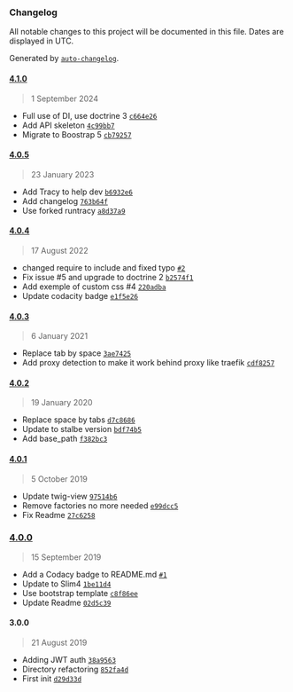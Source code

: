 ### Changelog

All notable changes to this project will be documented in this file. Dates are displayed in UTC.

Generated by [`auto-changelog`](https://github.com/CookPete/auto-changelog).

#### [4.1.0](https://github.com/semhoun/slim-skeleton-mvc/compare/4.0.5...4.1.0)

> 1 September 2024

- Full use of DI, use doctrine 3 [`c664e26`](https://github.com/semhoun/slim-skeleton-mvc/commit/c664e26a4d11f2fc4655bae2ecb49b9840737a52)
- Add API skeleton [`4c99bb7`](https://github.com/semhoun/slim-skeleton-mvc/commit/4c99bb7c09b8c57c3230d2ef68bb551f966b0ba3)
- Migrate to Boostrap 5 [`cb79257`](https://github.com/semhoun/slim-skeleton-mvc/commit/cb79257a2b2eff49740f10da1743b4cd3d020229)

#### [4.0.5](https://github.com/semhoun/slim-skeleton-mvc/compare/4.0.4...4.0.5)

> 23 January 2023

- Add Tracy to help dev [`b6932e6`](https://github.com/semhoun/slim-skeleton-mvc/commit/b6932e6d652e54c1f19988114d2796b602fb9408)
- Add changelog [`763b64f`](https://github.com/semhoun/slim-skeleton-mvc/commit/763b64fa908366a2a79034bf29e178e1aeb4172c)
- Use forked runtracy [`a8d37a9`](https://github.com/semhoun/slim-skeleton-mvc/commit/a8d37a9ca395bfc3c9cc55b6b3ddf09e978ad5d0)

#### [4.0.4](https://github.com/semhoun/slim-skeleton-mvc/compare/4.0.3...4.0.4)

> 17 August 2022

- changed require to include and fixed typo [`#2`](https://github.com/semhoun/slim-skeleton-mvc/pull/2)
- Fix issue #5 and upgrade to doctrine 2 [`b2574f1`](https://github.com/semhoun/slim-skeleton-mvc/commit/b2574f1705164742f2a020f46fc8a194d6a5a545)
- Add exemple of custom css #4 [`220adba`](https://github.com/semhoun/slim-skeleton-mvc/commit/220adba5474222d448508744154ac671ecc9c959)
- Update codacity badge [`e1f5e26`](https://github.com/semhoun/slim-skeleton-mvc/commit/e1f5e26095aa92adbc6f225fdcca40098ad4d96a)

#### [4.0.3](https://github.com/semhoun/slim-skeleton-mvc/compare/4.0.2...4.0.3)

> 6 January 2021

- Replace tab by space [`3ae7425`](https://github.com/semhoun/slim-skeleton-mvc/commit/3ae74258a76ff1db165295fb783818e1bd5da2de)
- Add proxy detection to make it work behind proxy like traefik [`cdf8257`](https://github.com/semhoun/slim-skeleton-mvc/commit/cdf82571aca75bf728feb7db1bb7b91a85eace38)

#### [4.0.2](https://github.com/semhoun/slim-skeleton-mvc/compare/4.0.1...4.0.2)

> 19 January 2020

- Replace space by tabs [`d7c8686`](https://github.com/semhoun/slim-skeleton-mvc/commit/d7c868674dd6d590fa0238e0ca4ca3b7d267722f)
- Update to stalbe version [`bdf74b5`](https://github.com/semhoun/slim-skeleton-mvc/commit/bdf74b565cb1aafd9245c448093d1e4dd77ee858)
- Add base_path [`f382bc3`](https://github.com/semhoun/slim-skeleton-mvc/commit/f382bc3dc82e5396100261192ff6d077b9b62683)

#### [4.0.1](https://github.com/semhoun/slim-skeleton-mvc/compare/4.0.0...4.0.1)

> 5 October 2019

- Update twig-view [`97514b6`](https://github.com/semhoun/slim-skeleton-mvc/commit/97514b6a0d2a041b8c83e27b64f244b2eb2708c0)
- Remove factories no more needed [`e99dcc5`](https://github.com/semhoun/slim-skeleton-mvc/commit/e99dcc57f300839b3a4108b0e2436f74701673f3)
- Fix Readme [`27c6258`](https://github.com/semhoun/slim-skeleton-mvc/commit/27c62581353c42cb01d193235ee00a8eb56afff5)

### [4.0.0](https://github.com/semhoun/slim-skeleton-mvc/compare/3.0.0...4.0.0)

> 15 September 2019

- Add a Codacy badge to README.md [`#1`](https://github.com/semhoun/slim-skeleton-mvc/pull/1)
- Update to Slim4 [`1be11d4`](https://github.com/semhoun/slim-skeleton-mvc/commit/1be11d4e6e927eb8d1f8290dc5edae52f8a02cf9)
- Use bootstrap template [`c8f86ee`](https://github.com/semhoun/slim-skeleton-mvc/commit/c8f86ee502345b8ec3d7c79422ed63442696da23)
- Update Readme [`02d5c39`](https://github.com/semhoun/slim-skeleton-mvc/commit/02d5c39a1a4d7691082256f60458835bf4e3002a)

#### 3.0.0

> 21 August 2019

- Adding JWT auth [`38a9563`](https://github.com/semhoun/slim-skeleton-mvc/commit/38a95635b72fa6f88bcdbef786fc884776ff8a68)
- Directory refactoring [`852fa4d`](https://github.com/semhoun/slim-skeleton-mvc/commit/852fa4db90a97ec1c018fcabf6f411385a375295)
- First init [`d29d33d`](https://github.com/semhoun/slim-skeleton-mvc/commit/d29d33d39c82822fe03711f9b7a462f72a406545)
